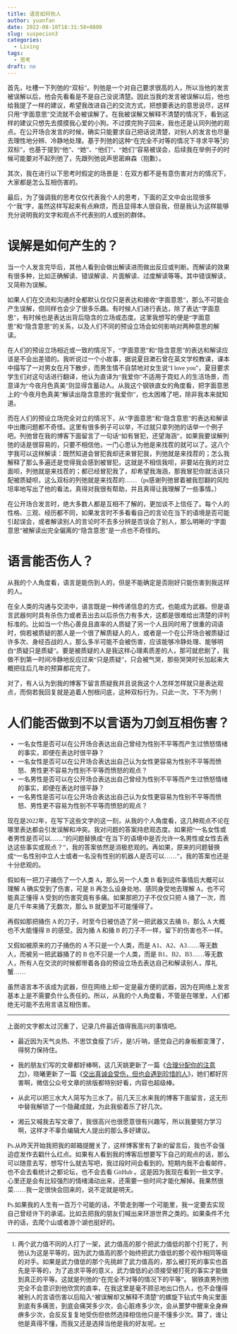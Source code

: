 ```yaml
---
title: 语言如何伤人
author: yuanfan
date: 2022-08-10T18:31:58+0800
slug: suspecion3
categories:
  - Living
tags:
  - 思考
draft: no
---
```


<font face="微软雅黑">

<!--more-->

首先，吐槽一下列弛的“双标”。列弛是一个对自己要求很高的人，所以当他的发言被误解以后，他会先看看是不是自己没说清楚。因此当我的发言被误解以后，他也给我提了一样的建议，希望我改进自己的交流方式，把想要表达的意思说尽，这样只用“字面意思”交流就不会被误解了。在我被误解又解释不清楚的情况下，看到这样的建议只想先去摸摸我心爱的小狗。不过摸完狗子回来，我也还是认同列弛的观点。在公开场合发言的时候，确实只能要求自己把话说清楚，对别人的发言也尽量去理性地分辨、冷静地处理。基于列弛的这种“在完全不对等的情况下寻求平等[^1]的双标”，也基于提到“他”、“她”、“他们”、“她们”容易被误会，后续我在举例子的时候可能要对不起列弛了，先跟列弛说声思密麻森（抱歉）。

其次，我在进行以下思考时假定的场景是：在双方都不是有意伤害对方的情况下，大家都是怎么互相伤害的。

最后，为了强调我的思考仅仅代表我个人的思考，下面的正文中会出现很多个“我”字，虽然这样写起来有点麻烦，而且显得本人很自我，但是我认为这样能够充分说明我的文字和观点不代表别的人或别的群体。

# 误解是如何产生的？

当一个人发言完毕后，其他人看到会做出解读进而做出反应或判断。而解读的效果有很多种，比如正确解读、错误解读、片面解读、过度解读等等。其中错误解读，又简称为误解。

如果人们在交流和沟通时全都默认仅仅只是表达和接收“字面意思”，那么不可能会产生误解，但同样也会少了很多乐趣。有时候人们进行表达，除了表达“字面意思”，有时候也是表达出背后隐含的立场或态度。这里我想写的便是“字面意思”和“隐含意思”的关系，以及人们不同的预设立场会如何影响对两种意思的解读。

在人们的预设立场相近或一致的情况下，“字面意思”和“隐含意思”的表达和解读应该是不会出差错的。我听说过一个小故事，据说夏目漱石曾在英文学校教课，课本中描写了一对男女在月下散步，而男生情不自禁地对女生说“I love you”，夏目要求学生们对这句话进行翻译，他认为直译为“我爱你”不适用于霓虹人的生活场景，而意译为“今夜月色真美”则显得含蓄动人。从我这个钢铁直女的角度看，把字面意思上的“今夜月色真美”解读出隐含意思的“我爱你”，也太困难了吧，除非我本来就知道。

而在人们的预设立场完全对立的情况下，从“字面意思”和“隐含意思”的表达和解读中出撒问题都不奇怪。这里有很多例子可以举，不过就只拿列弛的话举一个例子吧。列弛曾在我的博客下面留言了一句话“如有冒犯，还望海涵”，如果我要误解列弛的话是很容易的，只要不相信他，一门心思认为他是来找茬的就可以了。这八个字我可以这样解读：既然知道会冒犯我却还来冒犯我，列弛就是来找茬的；怎么我解释了那么多遍还是觉得我会感到被冒犯，这就是不相信我呗，非要站在我的对立面呗，列弛就是来找茬的；都已经冒犯我了，却希望我海涵，那我冒犯你就活该只配被质疑呗，这么双标的列弛就是来找茬的……（ps感谢列弛冒着被我怼翻的风险坦率地写出了他的看法，真得对我很有帮助，并且真得让我理解了一些事情。）

在公开场合发言时，绝大多数人都是互相不了解的，更加谈不上信任了。每个人的性格、三观、经历都不同，如果发言时不多看看自己的言论在当下的语境是否可能引起误会，或者解读别人的言论时不去多分辨是否误会了别人，那么明晰的“字面意思”被解读出完全偏离的“隐含意思”是一点也不奇怪的。

# 语言能否伤人？

从我的个人角度看，语言是能伤到人的，但是不能确定是否刚好只能伤害到我这样的人。

在全人类的沟通与交流中，语言既是一种传递信息的方式，也能成为武器。但是语言武器何时具有杀伤力或者丢出去以后杀伤力有多大，这都是很难给出清楚的评判标准的。比如当一个热心善良且直率的人质疑了另一个人且同时用了很重的词语时，倘若被质疑的那人是一个很了解质疑人的人，或者是一个在公开场合被质疑过许多次、身经百战的人，那么多半可能不会被伤害，应该能够冷静处理、能够明白“质疑只是质疑”。要是被质疑的人是我这样心理素质差的人，那可就悲剧了，我做不到第一时间冷静地反应过来“只是质疑”，只会被气哭，那些哭哭时长加起来大概把往后几年的预算都花完了。

对了，有人认为到我的博客下留言质疑我并且说我这个人怎样怎样就只是表达观点，而倘若我回复就是追着人刨根问底，这种双标行为，只此一次，下不为例！

# 人们能否做到不以言语为刀剑互相伤害？

+ 一名女性是否可以在公开场合表达出自己曾经为性别不平等而产生过愤怒情绪的事实，即便在表达时很平静？
+ 一名女性是否可以在公开场合表达出自己认为女性更容易为性别不平等而愤怒、男性更不容易为性别不平等而愤怒的观点？
+ 一名男性是否可以在公开场合表达出自己曾经为性别不平等而产生过愤怒情绪的事实，即便在表达时很平静？
+ 一名男性是否可以在公开场合表达出自己认为女性更容易为性别不平等而愤怒、男性更不容易为性别不平等而愤怒的观点？

现在是2022年，在写下这些文字的这一刻，从我的个人角度看，这几种观点不论在哪里表达都会引发误解和冲突。我对问题的答案持悲观态度。如果把“一名女性或者男性是否可以……”的问题替换成“在当下的语境中是否允许一名男性或女性去表达这些事实或观点？”，我的答案依然是消极悲观的。再如果，原来的问题替换成“一名性别中立人士或者一名没有性别的机器人是否可以……”，我的答案也还是十分悲观的。

假如有一把刀子捅伤了一个人类 A，那么另一个人类 B 看到这件事情后大概可以理解 A 确实受到了伤害，可是 B 再怎么设身处地、感同身受地去理解 A，也不可能真正懂得 A 受到的伤害究竟有多痛。如果那把刀子不仅仅只把 A 捅了一次，而是几千年来捅了无数次，那么 B 就更加不可能懂得了。

再假如那把捅伤 A 的刀子，时至今日被仿造了另一把武器又去捅 B，那么 A 大概也不大能懂得 B 的感受。因为捅 A 和捅 B 的刀子不一样，留下的伤害也不一样。

又假如被原来的刀子捅伤的 A 不只是一个人类，而是 A1、A2、A3……等无数人，而被另一把武器捅了的 B 也不只是一个人类，而是 B1、B2、B3……等无数人，所有人在交流的时候都带着各自的预设立场去表达自己和解读别人，厚礼蟹……

虽然语言本不该成为武器，但在网络上却一定是最方便的武器，因为在网络上发言基本上是不需要负什么责任的。所以，从我的个人角度看，不管是在哪里，人们都绝无可能不去用言语互相伤害。

------

上面的文字都太过沉重了，记录几件最近值得我高兴的事情吧。

+ 最近因为天气炎热、不思饮食瘦了5斤，是5斤呐，感觉自己的身板都变薄了，得努力保持住。

+ 我的朋友们写的文章都好棒啊，这几天姚更新了一篇《[合理分配你的注意力](https://mp.weixin.qq.com/s/52KKIJUtJq_3Yui_YZSW-w)》，晓曦更新了一篇《[交出真诚会受伤，但也会遇到珍惜的人](https://mp.weixin.qq.com/s/PoDMEy7qFfD6a3IsmIoZxA)》，她们都好厉害啊，微信公众号文章的排版都特别好看，内容也超级棒。

+ 从此可以把三水大人简写为三水了。前几天三水来我的博客下面留言，这无形中替我解锁了一个隐藏成就，为此我偷着乐了好几次。

+ 湘云又喊我去写文章了，我很高兴也很愿意很有兴趣写，所以我要努力学习啊，这样才不辜负编辑大人提出的那么多好建议。

Ps.从昨天开始我把我的邮箱提醒关了，这样博客里有了新的留言后，我也不会强迫症发作去戳什么红点。如果有人看到我的博客后想要写下自己的观点的话，那么可以随意去写，想写什么就去写吧，我过段时间会看到的。短期内我不会看邮件，也不会去看统计之都论坛，也不会去看 GitHub 。这是因为我现在看到一些文字，心里还是会有比较强烈的情绪涌动出来，还需要一些时间才能化解掉。我果然很菜……我一定很快会回来的，说不定就是明天。

Ps.如果我的人生有一百万个可能的话，不管走到哪一个可能里，我一定要去实现自己曾经许下的承诺。比如去把我的朋友们喊出来环游世界之类的。如果条件不允许的话，去爬个山或者游个湖也挺好的。
  
[^1]:两个武力值不同的人打了一架，武力值高的那个把武力值低的那个打死了，列弛认为这是平等的，因为武力值高的那个始终把武力值低的那个视作相同等级的对手。如果是武力值低的那个先挑衅了武力值高的，那么被打死的事实也首先是平等的，为了追求平等的意义，武力值低的必须接受被打死的事实才能做到真正的平等。这就是列弛的“在完全不对等的情况下的平等”。  钢铁直男列弛完全不会意识到他欣赏的直率，在我这里是毫不顾忌地出口伤人，也不会懂得被别人的言语伤害以后陷入“被误解却又解释不清楚”的螺旋下钻式牛角尖里面到底有多痛苦，到底会痛哭多少次，会心脏疼多少次，会从噩梦中醒来全身麻痹多少次，会反反复复地受伤但依然选择相信他只是不懂多少次。算了，谁让他是真得不懂，而我又还是选择当他是我的好友呢。
